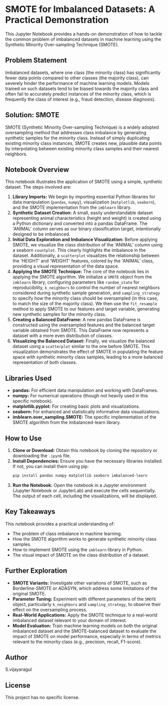 # SMOTE for Imbalanced Datasets: A Practical Demonstration

This Jupyter Notebook provides a hands-on demonstration of how to tackle the common problem of imbalanced datasets in machine learning using the Synthetic Minority Over-sampling Technique (SMOTE).

## Problem Statement

Imbalanced datasets, where one class (the minority class) has significantly fewer data points compared to other classes (the majority class), can severely hinder the performance of machine learning models. Models trained on such datasets tend to be biased towards the majority class and often fail to accurately predict instances of the minority class, which is frequently the class of interest (e.g., fraud detection, disease diagnosis).

## Solution: SMOTE

SMOTE (Synthetic Minority Over-sampling Technique) is a widely adopted oversampling method that addresses class imbalance by generating synthetic samples for the minority class. Instead of simply duplicating existing minority class instances, SMOTE creates new, plausible data points by interpolating between existing minority class samples and their nearest neighbors.

## Notebook Overview

This notebook illustrates the application of SMOTE using a simple, synthetic dataset. The steps involved are:

1.  **Library Imports:** We begin by importing essential Python libraries for data manipulation (`pandas`, `numpy`), visualization (`matplotlib`, `seaborn`), and the SMOTE implementation from the `imblearn` library.
2.  **Synthetic Dataset Creation:** A small, easily understandable dataset representing animal characteristics (height and weight) is created using a Python dictionary and converted into a pandas DataFrame. The 'ANIMAL' column serves as our binary classification target, intentionally designed to be imbalanced.
3.  **Initial Data Exploration and Imbalance Visualization:** Before applying SMOTE, we visualize the class distribution of the 'ANIMAL' column using a seaborn `countplot`. This clearly highlights the imbalance in the dataset. Additionally, a `scatterplot` visualizes the relationship between the 'HEIGHT' and 'WEIGHT' features, colored by the 'ANIMAL' class, providing a visual representation of the data space.
4.  **Applying the SMOTE Technique:** The core of the notebook lies in applying the SMOTE algorithm. We initialize a `SMOTE` object from the `imblearn` library, configuring parameters like `random_state` for reproducibility, `k_neighbors` to control the number of nearest neighbors considered during synthetic sample generation, and `sampling_strategy` to specify how the minority class should be oversampled (in this case, to match the size of the majority class). We then use the `fit_resample` method to apply SMOTE to our features and target variable, generating new synthetic samples for the minority class.
5.  **Creating a Balanced DataFrame:** A new pandas DataFrame is constructed using the oversampled features and the balanced target variable obtained from SMOTE. This DataFrame now represents a dataset with a more even distribution of classes.
6.  **Visualizing the Balanced Dataset:** Finally, we visualize the balanced dataset using a `scatterplot` similar to the one before SMOTE. This visualization demonstrates the effect of SMOTE in populating the feature space with synthetic minority class samples, leading to a more balanced representation of both classes.

## Libraries Used

* **pandas:** For efficient data manipulation and working with DataFrames.
* **numpy:** For numerical operations (though not heavily used in this specific notebook).
* **matplotlib.pyplot:** For creating basic plots and visualizations.
* **seaborn:** For enhanced and statistically informative data visualizations.
* **imblearn.over_sampling.SMOTE:** The specific implementation of the SMOTE algorithm from the imbalanced-learn library.

## How to Use

1.  **Clone or Download:** Obtain this notebook by cloning the repository or downloading the `.ipynb` file.
2.  **Install Dependencies:** Ensure you have the necessary libraries installed. If not, you can install them using pip:
    ```bash
    pip install pandas numpy matplotlib seaborn imbalanced-learn
    ```
3.  **Run the Notebook:** Open the notebook in a Jupyter environment (Jupyter Notebook or JupyterLab) and execute the cells sequentially. The output of each cell, including the visualizations, will be displayed.

## Key Takeaways

This notebook provides a practical understanding of:

* The problem of class imbalance in machine learning.
* How the SMOTE algorithm works to generate synthetic minority class samples.
* How to implement SMOTE using the `imblearn` library in Python.
* The visual impact of SMOTE on the class distribution of a dataset.

## Further Exploration

* **SMOTE Variants:** Investigate other variations of SMOTE, such as Borderline-SMOTE or ADASYN, which address some limitations of the original SMOTE.
* **Parameter Tuning:** Experiment with different parameters of the `SMOTE` object, particularly `k_neighbors` and `sampling_strategy`, to observe their effect on the oversampling process.
* **Real-World Applications:** Apply the SMOTE technique to a real-world imbalanced dataset relevant to your domain of interest.
* **Model Evaluation:** Train machine learning models on both the original imbalanced dataset and the SMOTE-balanced dataset to evaluate the impact of SMOTE on model performance, especially in terms of metrics relevant to the minority class (e.g., precision, recall, F1-score).

## Author

S.vijayaragul

## License

This project has no specific license.

